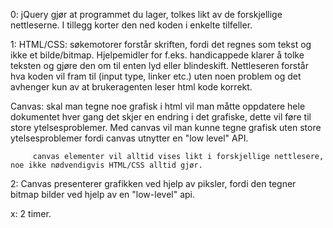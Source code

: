 0: jQuery gjør at programmet du lager, tolkes likt av de forskjellige nettleserne. I tillegg korter den ned koden i enkelte tilfeller. 

1: HTML/CSS: søkemotorer forstår skriften, fordi det regnes som tekst og ikke et bilde/bitmap. Hjelpemidler for f.eks. handicappede klarer å tolke teksten og gjøre den om til enten lyd eller blindeskift.
             Nettleseren forstår hva koden vil fram til (input type, linker etc.) uten noen problem og det avhenger kun av at brukeragenten leser html kode korrekt.

   Canvas:   skal man tegne noe grafisk i html vil man måtte oppdatere hele dokumentet hver gang det skjer en endring i det grafiske, dette vil føre til store ytelsesproblemer. Med canvas vil man kunne tegne grafisk uten store ytelsesproblemer fordi canvas utnytter en "low level" API.

	     canvas elementer vil alltid vises likt i forskjellige nettlesere, noe ikke nødvendigvis HTML/CSS alltid gjør.

2: Canvas presenterer grafikken ved hjelp av piksler, fordi den tegner bitmap bilder ved hjelp av en "low-level" api.

x: 2 timer.   
